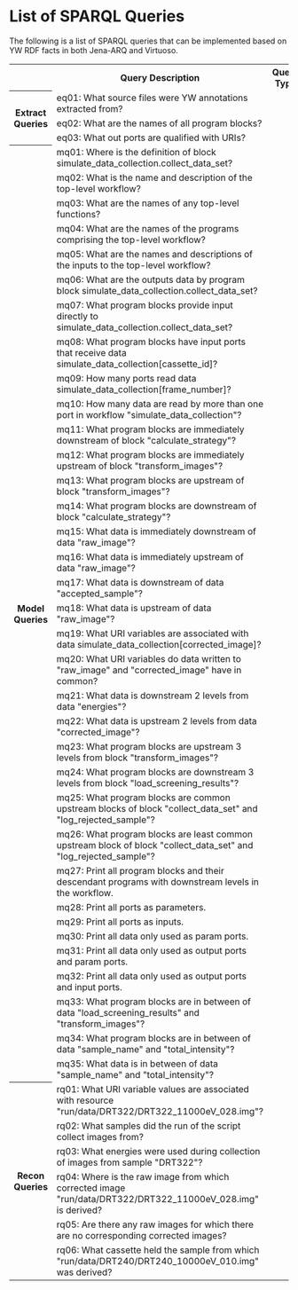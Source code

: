 # List of SPARQL Queries

The following is a list of SPARQL queries that can be implemented based on YW RDF facts in both Jena-ARQ and Virtuoso.

<table>
  <tr>
    <th></th><th>Query Description</th><th>Query Type</th>
  </tr>
  <tr>
    <th rowspan="3">Extract Queries</th><td>eq01: What source files were YW annotations extracted from?</td><td></td>
  </tr>
  <tr>
    <td>eq02: What are the names of all program blocks?</td><td></td>
  </tr>
  <tr>
    <td>eq03: What out ports are qualified with URIs?</td><td></td>
  </tr>
  <tr>
    <th rowspan="35">Model Queries</th><td>mq01: Where is the definition of block simulate_data_collection.collect_data_set?</td><td></td>
  </tr>
  <tr>
    <td>mq02: What is the name and description of the top-level workflow?</td><td></td>
  </tr>
  <tr>
    <td>mq03:  What are the names of any top-level functions?</td><td></td>
  </tr>
  <tr>
    <td>mq04: What are the names of the programs comprising the top-level workflow?</td><td></td>
  </tr>
  <tr>
    <td>mq05: What are the names and descriptions of the inputs to the top-level workflow?</td><td></td>
  </tr>
  <tr>
    <td>mq06: What are the outputs data by program block simulate_data_collection.collect_data_set?</td><td></td>
  </tr>
  <tr>
    <td>mq07: What program blocks provide input directly to simulate_data_collection.collect_data_set?</td><td></td>
  </tr>
  <tr>
    <td>mq08: What program blocks have input ports that receive data simulate_data_collection[cassette_id]?</td><td></td>
  </tr>
  <tr>
    <td>mq09: How many ports read data simulate_data_collection[frame_number]?</td><td></td>
  </tr>
  <tr>
    <td>mq10: How many data are read by more than one port in workflow "simulate_data_collection"?</td><td></td>
  </tr>
  <tr>
    <td>mq11: What program blocks are immediately downstream of block "calculate_strategy"?</td><td></td>
  </tr>
  <tr>
    <td>mq12: What program blocks are immediately upstream of block "transform_images"?</td><td></td>
  </tr>
  <tr>
    <td>mq13: What program blocks are upstream of block "transform_images"?</td><td></td>
  </tr>
  <tr>
    <td>mq14: What program blocks are downstream of block "calculate_strategy"?</td><td></td>
  </tr>
  <tr>
    <td>mq15: What data is immediately downstream of data "raw_image"?</td><td></td>
  </tr>
  <tr>
    <td>mq16: What data is immediately upstream of data "raw_image"?</td><td></td>
  </tr>
  <tr>
    <td>mq17: What data is downstream of data "accepted_sample"?</td><td></td>
  </tr>
  <tr>
    <td>mq18: What data is upstream of data "raw_image"?</td><td></td>
  </tr>
  <tr>
    <td>mq19: What URI variables are associated with data simulate_data_collection[corrected_image]?</td><td></td>
  </tr>
  <tr>
    <td>mq20: What URI variables do data written to "raw_image" and "corrected_image" have in common?</td><td></td>
  </tr>
  <tr>
    <td>mq21: What data is downstream 2 levels from data "energies"?</td><td></td>
  </tr>
  <tr>
    <td>mq22: What data is upstream 2 levels from data "corrected_image"?</td><td></td>
  </tr>
  <tr>
    <td>mq23: What program blocks are upstream 3 levels from block "transform_images"?</td><td></td>
  </tr>
  <tr>
    <td>mq24: What program blocks are downstream 3 levels from block "load_screening_results"?</td><td></td>
  </tr>
  <tr>
    <td>mq25: What program blocks are common upstream blocks of block "collect_data_set" and "log_rejected_sample"?</td><td></td>
  </tr>
  <tr>
    <td>mq26: What program blocks are least common upstream block of block "collect_data_set" and "log_rejected_sample"?</td><td></td>
  </tr>
  <tr>
    <td>mq27: Print all program blocks and their descendant programs with downstream levels in the workflow.</td><td></td>
  </tr>
  <tr>
    <td>mq28: Print all ports as parameters.</td><td></td>
  </tr>
  <tr>
    <td>mq29: Print all ports as inputs.</td><td></td>
  </tr>
  <tr>
    <td>mq30: Print all data only used as param ports.</td><td></td>
  </tr>
  <tr>
    <td>mq31: Print all data only used as output ports and param ports.</td><td></td>
  </tr>
  <tr>
    <td>mq32: Print all data only used as output ports and input ports.</td><td></td>
  </tr>
  <tr>
    <td>mq33: What program blocks are in between of data "load_screening_results" and "transform_images"?</td><td></td>
  </tr>
  <tr>
    <td>mq34: What program blocks are in between of data "sample_name" and "total_intensity"?</td><td></td>
  </tr>
  <tr>
    <td>mq35: What data is in between of data "sample_name" and "total_intensity"?</td><td></td>
  </tr>
  <tr>
    <th rowspan="6">Recon Queries</th><td>rq01: What URI variable values are associated with resource "run/data/DRT322/DRT322_11000eV_028.img"?</td><td></td>
  </tr>
  <tr>
    <td>rq02: What samples did the run of the script collect images from?</td><td></td>
  </tr>
  <tr>
    <td>rq03: What energies were used during collection of images from sample "DRT322"?</td><td></td>
  </tr>
  <tr>
    <td>rq04: Where is the raw image from which corrected image "run/data/DRT322/DRT322_11000eV_028.img" is derived?</td><td></td>
  </tr>
  <tr>
    <td>rq05: Are there any raw images for which there are no corresponding corrected images?</td><td></td>
  </tr>
  <tr>
    <td>rq06: What cassette held the sample from which "run/data/DRT240/DRT240_10000eV_010.img" was derived?</td><td></td>
  </tr>
</table>
